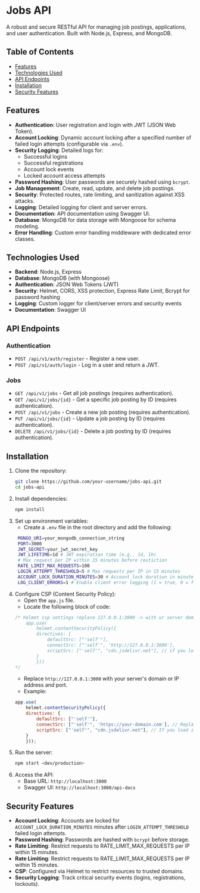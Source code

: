# Jobs API

A robust and secure RESTful API for managing job postings, applications, and user authentication. Built with Node.js, Express, and MongoDB.

## Table of Contents
- [Features](#features)
- [Technologies Used](#technologies-used)
- [API Endpoints](#api-endpoints)
- [Installation](#installation)
- [Security Features](#security-features)

## Features

- **Authentication**: User registration and login with JWT (JSON Web Token).
- **Account Locking**: Dynamic account locking after a specified number of failed login attempts (configurable via `.env`).
- **Security Logging**: Detailed logs for:
  - Successful logins
  - Successful registrations
  - Account lock events
  - Locked account access attempts
- **Password Hashing**: User passwords are securely hashed using `bcrypt`.
- **Job Management**: Create, read, update, and delete job postings.
- **Security**: Protected routes, rate limiting, and sanitization against XSS attacks.
- **Logging**: Detailed logging for client and server errors.
- **Documentation**: API documentation using Swagger UI.
- **Database**: MongoDB for data storage with Mongoose for schema modeling.
- **Error Handling**: Custom error handling middleware with dedicated error classes.

## Technologies Used

- **Backend**: Node.js, Express
- **Database**: MongoDB (with Mongoose)
- **Authentication**: JSON Web Tokens (JWT)
- **Security**: Helmet, CORS, XSS protection, Express Rate Limit, Bcrypt for password hashing
- **Logging**: Custom logger for client/server errors and security events
- **Documentation**: Swagger UI

## API Endpoints

### Authentication
- `POST /api/v1/auth/register` - Register a new user.
- `POST /api/v1/auth/login` - Log in a user and return a JWT.

### Jobs
- `GET /api/v1/jobs` - Get all job postings (requires authentication).
- `GET /api/v1/jobs/{id}` - Get a specific job posting by ID (requires authentication).
- `POST /api/v1/jobs` - Create a new job posting (requires authentication).
- `PUT /api/v1/jobs/{id}` - Update a job posting by ID (requires authentication).
- `DELETE /api/v1/jobs/{id}` - Delete a job posting by ID (requires authentication).

## Installation

1. Clone the repository:
   ```bash
   git clone https://github.com/your-username/jobs-api.git
   cd jobs-api
   ```
2. Install dependencies:
   ```bash
   npm install
   ```
3. Set up environment variables:
   - Create a `.env` file in the root directory and add the following:
   ```bash
    MONGO_URI=your_mongodb_connection_string
    PORT=3000
    JWT_SECRET=your_jwt_secret_key
    JWT_LIFETIME=1d # JWT expiration time (e.g., 1d, 1h)
    # Max request per IP within 15 minutes before restiction
    RATE_LIMIT_MAX_REQUESTS=100
    LOGIN_ATTEMPT_THRESHOLD=5 # Max requests per IP in 15 minutes
    ACCOUNT_LOCK_DURATION_MINUTES=30 # Account lock duration in minutes
    LOG_CLIENT_ERRORS=1 # Enable client error logging (1 = true, 0 = false)
   ```
4. Configure CSP (Content Security Policy):
    - Open the `app.js` file.
    - Locate the following block of code:
    ```javascript
    /* helmet csp settings replace 127.0.0.1:3000 -> with ur server domain/ip
        app.use(
            helmet.contentSecurityPolicy({
            directives: {
                defaultSrc: ["'self'"],
                connectSrc: ["'self'", 'http://127.0.0.1:3000'],
                scriptSrc: ["'self'", "cdn.jsdelivr.net"], // if you load scripts from a cdn.
            }
            }))
    */
    ```
    - Replace `http://127.0.0.1:3000` with your server's domain or IP address and port.
    - Example:
    ```javascript
    app.use(
        helmet.contentSecurityPolicy({
        directives: {
            defaultSrc: ["'self'"],
            connectSrc: ["'self'", 'https://your-domain.com'], // Replace with your domain
            scriptSrc: ["'self'", "cdn.jsdelivr.net"], // If you load scripts from a CDN
        }
        }));
    ```
5. Run the server:
    ```bash
    npm start <dev/production>
    ```
6. Access the API:
    - Base URL: `http://localhost:3000`
    - Swagger UI: `http://localhost:3000/api-docs`

## Security Features

- **Account Locking**: Accounts are locked for `ACCOUNT_LOCK_DURATION_MINUTES` minutes after `LOGIN_ATTEMPT_THRESHOLD` failed login attempts.
- **Password Hashing**: Passwords are hashed with `bcrypt` before storage.
- **Rate Limiting**: Restrict requests to RATE_LIMIT_MAX_REQUESTS per IP within 15 minutes.
- **Rate Limiting**: Restrict requests to RATE_LIMIT_MAX_REQUESTS per IP within 15 minutes.
- **CSP**: Configured via Helmet to restrict resources to trusted domains.
- **Security Logging**: Track critical security events (logins, registrations, lockouts).
